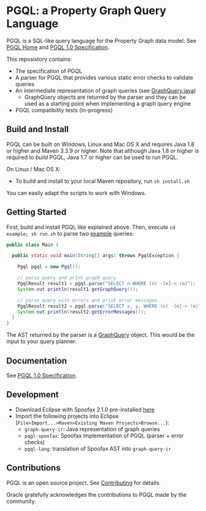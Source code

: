 # PGQL: a Property Graph Query Language

PGQL is a SQL-like query language for the Property Graph data model.
See [PGQL Home](http://pgql-lang.org/) and [PGQL 1.0 Specification](http://pgql-lang.org/spec/1.0/).

This reposistory contains:

 - The specification of PGQL
 - A parser for PGQL that provides various static error checks to validate queries
 - An intermediate representation of graph queries (see [GraphQuery.java](graph-query-ir/src/main/java/oracle/pgql/lang/ir/GraphQuery.java))
    - GraphQuery objects are returned by the parser and they can be used as a starting point when implementing a graph query engine
 - PGQL compatibility tests (in-progress)

## Build and Install

PGQL can be built on Windows, Linux and Mac OS X and requires Java 1.8 or higher and Maven 3.3.9 or higher. Note that although Java 1.8 or higher is required to *build* PGQL, Java 1.7 or higher can be used to *run* PGQL.

On Linux / Mac OS X:

 - To build and install to your local Maven repository, run `sh install.sh`

You can easily adapt the scripts to work with Windows.

## Getting Started

First, build and install PGQL like explained above. Then, execute `cd example; sh run.sh` to parse two [example](example/src/main/java/oracle/pgql/lang/example/Main.java) queries:

```java
public class Main {

  public static void main(String[] args) throws PgqlException {

    Pgql pgql = new Pgql();

    // parse query and print graph query
    PgqlResult result1 = pgql.parse("SELECT n WHERE (n) -[e]-> (m)");
    System.out.println(result1.getGraphQuery());

    // parse query with errors and print error messages
    PgqlResult result2 = pgql.parse("SELECT x, y, WHERE (n) -[e]-> (m)");
    System.out.println(result2.getErrorMessages());
  }
}
```

The AST returned by the parser is a [GraphQuery](graph-query-ir/src/main/java/oracle/pgql/lang/ir/GraphQuery.java) object. This would be the input to your query planner.

## Documentation

See [PGQL 1.0 Specification](http://pgql-lang.org/spec/1.0/).

## Development

- Download Eclipse with Spoofax 2.1.0 pre-installed [here](http://www.metaborg.org/en/latest/source/release/note/2.1.0.html)
- Import the following projects into Eclipse (`File>Import...>Maven>Existing Maven Projects>Browse...`):
    - `graph-query-ir`: Java representation of graph queries
    - `pqgl-spoofax`: Spoofax implementation of PGQL (parser + error checks)
    - `pgql-lang`: translation of Spoofax AST into `graph-query-ir`

## Contributions

PGQL is an open source project. See [Contributing](CONTRIBUTING.md) for details.

Oracle gratefully acknowledges the contributions to PGQL made by the community.
